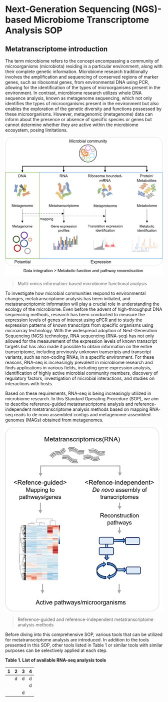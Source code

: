 # Next-Generation Sequencing (NGS)-based Microbiome Transcriptome Analysis SOP


## Metatranscriptome introduction

The term microbiome refers to the concept encompassing a community of microorganisms (microbiota) residing in a particular environment, along with their complete genetic information. Microbiome research traditionally involves the amplification and sequencing of conserved regions of marker genes, such as ribosomal genes, from environmental DNA using PCR, allowing for the identification of the types of microorganisms present in the environment. In contrast, microbiome research utilizes whole DNA sequence analysis, known as metagenome sequencing, which not only identifies the types of microorganisms present in the environment but also enables the exploration of the genetic diversity and functions possessed by these microorganisms. However, metagenomic (metagenome) data can inform about the presence or absence of specific species or genes but cannot determine whether they are active within the microbiome ecosystem, posing limitations.

![Metatranscriptomics overview](https://github.com/sujin9819/MetaInsight/blob/main/SOP/MetaTranscriptomic/img/T_0_1.png?raw=true)
> Multi-omics information-based microbiome functional analysis  

To investigate how microbial communities respond to environmental changes, metatranscriptome analysis has been initiated, and metatranscriptomic information will play a crucial role in understanding the ecology of the microbiome. Even before the advent of high-throughput DNA sequencing methods, research has been conducted to measure the expression levels of genes of interest using qPCR and to study the expression patterns of known transcripts from specific organisms using microarray technology. With the widespread adoption of Next-Generation Sequencing (NGS) technology, RNA sequencing (RNA-seq) has not only allowed for the measurement of the expression levels of known transcript targets but has also made it possible to obtain information on the entire transcriptome, including previously unknown transcripts and transcript variants, such as non-coding RNAs, in a specific environment. For these reasons, RNA-seq is increasingly prevalent in microbiome research and finds applications in various fields, including gene expression analysis, identification of highly active microbial community members, discovery of regulatory factors, investigation of microbial interactions, and studies on interactions with hosts.

Based on these requirements, RNA-seq is being increasingly utilized in microbiome research. In this Standard Operating Procedure (SOP), we aim to describe reference-guided metatranscriptome analysis and reference-independent metatranscriptome analysis methods based on mapping RNA-seq reads to de novo assembled contigs and metagenome-assembled genomes (MAGs) obtained from metagenomes.

![Metatranscriptomics overview](https://github.com/sujin9819/MetaInsight/blob/main/SOP/MetaTranscriptomic/img/T_0_2.png?raw=true)
> Reference-guided and reference-independent metatranscriptome analysis methods

Before diving into this comprehensive SOP, various tools that can be utilized for metatranscriptome analysis are introduced. In addition to the tools presented in this SOP, other tools listed in Table 1 or similar tools with similar purposes can be selectively applied at each step.

**Table 1. List of available RNA-seq analysis tools**
<table>
<thead>
  <tr>
    <th>1</th>
    <th>2</th>
    <th>3</th>
    <th>4</th>
  </tr>
</thead>
<tbody>
  <tr>
    <td rowspan="3"></td>
    <td>d</td>
    <td>d</td>
    <td>d</td>
  </tr>
  <tr>
    <td></td>
    <td></td>
    <td>d</td>
  </tr>
  <tr>
    <td></td>
    <td>d</td>
    <td></td>
  </tr>
</tbody>
</table>